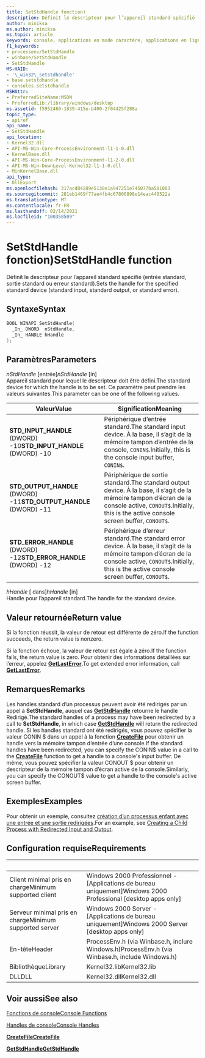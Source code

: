 ```yaml
---
title: SetStdHandle fonction)
description: Définit le descripteur pour l’appareil standard spécifié (entrée standard, sortie standard ou erreur standard).
author: miniksa
ms.author: miniksa
ms.topic: article
keywords: console, applications en mode caractère, applications en ligne de commande, applications de terminal, API console
f1_keywords:
- processenv/SetStdHandle
- winbase/SetStdHandle
- SetStdHandle
MS-HAID:
- '\_win32\_setstdhandle'
- base.setstdhandle
- consoles.setstdhandle
MSHAttr:
- PreferredSiteName:MSDN
- PreferredLib:/library/windows/desktop
ms.assetid: f5952460-1839-415e-b400-2f04425f288a
topic_type:
- apiref
api_name:
- SetStdHandle
api_location:
- Kernel32.dll
- API-MS-Win-Core-ProcessEnvironment-l1-1-0.dll
- KernelBase.dll
- API-MS-Win-Core-ProcessEnvironment-l1-2-0.dll
- API-MS-Win-DownLevel-Kernel32-l1-1-0.dll
- MinKernelBase.dll
api_type:
- DllExport
ms.openlocfilehash: 317acd84289e5138e1a947251e745077ba581083
ms.sourcegitcommit: 281eb1469f77ae4fb4c67806898e14eac440522a
ms.translationtype: MT
ms.contentlocale: fr-FR
ms.lasthandoff: 02/14/2021
ms.locfileid: "100358509"
---
```

# <a name="setstdhandle-function"></a><span data-ttu-id="0708a-104">SetStdHandle fonction)</span><span class="sxs-lookup"><span data-stu-id="0708a-104">SetStdHandle function</span></span>

<span data-ttu-id="0708a-105">Définit le descripteur pour l’appareil standard spécifié (entrée standard, sortie standard ou erreur standard).</span><span class="sxs-lookup"><span data-stu-id="0708a-105">Sets the handle for the specified standard device (standard input, standard output, or standard error).</span></span>

## <a name="syntax"></a><span data-ttu-id="0708a-106">Syntaxe</span><span class="sxs-lookup"><span data-stu-id="0708a-106">Syntax</span></span>

```cpp
BOOL WINAPI SetStdHandle(
  _In_ DWORD  nStdHandle,
  _In_ HANDLE hHandle
);
```

## <a name="parameters"></a><span data-ttu-id="0708a-107">Paramètres</span><span class="sxs-lookup"><span data-stu-id="0708a-107">Parameters</span></span>

<span data-ttu-id="0708a-108">*nStdHandle* \[entrée\]</span><span class="sxs-lookup"><span data-stu-id="0708a-108">*nStdHandle* \[in\]</span></span>  
<span data-ttu-id="0708a-109">Appareil standard pour lequel le descripteur doit être défini.</span><span class="sxs-lookup"><span data-stu-id="0708a-109">The standard device for which the handle is to be set.</span></span> <span data-ttu-id="0708a-110">Ce paramètre peut prendre les valeurs suivantes.</span><span class="sxs-lookup"><span data-stu-id="0708a-110">This parameter can be one of the following values.</span></span>

| <span data-ttu-id="0708a-111">Valeur</span><span class="sxs-lookup"><span data-stu-id="0708a-111">Value</span></span> | <span data-ttu-id="0708a-112">Signification</span><span class="sxs-lookup"><span data-stu-id="0708a-112">Meaning</span></span> |
|-|-|
| <span data-ttu-id="0708a-113">**STD_INPUT_HANDLE** (DWORD) -10</span><span class="sxs-lookup"><span data-stu-id="0708a-113">**STD_INPUT_HANDLE** (DWORD) -10</span></span> | <span data-ttu-id="0708a-114">Périphérique d’entrée standard.</span><span class="sxs-lookup"><span data-stu-id="0708a-114">The standard input device.</span></span> <span data-ttu-id="0708a-115">À la base, il s’agit de la mémoire tampon d’entrée de la console, `CONIN$`.</span><span class="sxs-lookup"><span data-stu-id="0708a-115">Initially, this is the console input buffer, `CONIN$`.</span></span> |
| <span data-ttu-id="0708a-116">**STD_OUTPUT_HANDLE** (DWORD) -11</span><span class="sxs-lookup"><span data-stu-id="0708a-116">**STD_OUTPUT_HANDLE** (DWORD) -11</span></span> | <span data-ttu-id="0708a-117">Périphérique de sortie standard.</span><span class="sxs-lookup"><span data-stu-id="0708a-117">The standard output device.</span></span> <span data-ttu-id="0708a-118">À la base, il s’agit de la mémoire tampon d’écran de la console active, `CONOUT$`.</span><span class="sxs-lookup"><span data-stu-id="0708a-118">Initially, this is the active console screen buffer, `CONOUT$`.</span></span> |
| <span data-ttu-id="0708a-119">**STD_ERROR_HANDLE** (DWORD) -12</span><span class="sxs-lookup"><span data-stu-id="0708a-119">**STD_ERROR_HANDLE** (DWORD) -12</span></span> | <span data-ttu-id="0708a-120">Périphérique d’erreur standard.</span><span class="sxs-lookup"><span data-stu-id="0708a-120">The standard error device.</span></span> <span data-ttu-id="0708a-121">À la base, il s’agit de la mémoire tampon d’écran de la console active, `CONOUT$`.</span><span class="sxs-lookup"><span data-stu-id="0708a-121">Initially, this is the active console screen buffer, `CONOUT$`.</span></span> |

<span data-ttu-id="0708a-122">*hHandle* \[ dans\]</span><span class="sxs-lookup"><span data-stu-id="0708a-122">*hHandle* \[in\]</span></span>  
<span data-ttu-id="0708a-123">Handle pour l’appareil standard.</span><span class="sxs-lookup"><span data-stu-id="0708a-123">The handle for the standard device.</span></span>

## <a name="return-value"></a><span data-ttu-id="0708a-124">Valeur retournée</span><span class="sxs-lookup"><span data-stu-id="0708a-124">Return value</span></span>

<span data-ttu-id="0708a-125">Si la fonction réussit, la valeur de retour est différente de zéro.</span><span class="sxs-lookup"><span data-stu-id="0708a-125">If the function succeeds, the return value is nonzero.</span></span>

<span data-ttu-id="0708a-126">Si la fonction échoue, la valeur de retour est égale à zéro.</span><span class="sxs-lookup"><span data-stu-id="0708a-126">If the function fails, the return value is zero.</span></span> <span data-ttu-id="0708a-127">Pour obtenir des informations détaillées sur l’erreur, appelez [**GetLastError**](/windows/win32/api/errhandlingapi/nf-errhandlingapi-getlasterror).</span><span class="sxs-lookup"><span data-stu-id="0708a-127">To get extended error information, call [**GetLastError**](/windows/win32/api/errhandlingapi/nf-errhandlingapi-getlasterror).</span></span>

## <a name="remarks"></a><span data-ttu-id="0708a-128">Remarques</span><span class="sxs-lookup"><span data-stu-id="0708a-128">Remarks</span></span>

<span data-ttu-id="0708a-129">Les handles standard d’un processus peuvent avoir été redirigés par un appel à **SetStdHandle**, auquel cas [**GetStdHandle**](getstdhandle.md) retourne le handle Redirigé.</span><span class="sxs-lookup"><span data-stu-id="0708a-129">The standard handles of a process may have been redirected by a call to **SetStdHandle**, in which case [**GetStdHandle**](getstdhandle.md) will return the redirected handle.</span></span> <span data-ttu-id="0708a-130">Si les handles standard ont été redirigés, vous pouvez spécifier la valeur CONIN $ dans un appel à la fonction [**CreateFile**](/windows/win32/api/fileapi/nf-fileapi-createfilea) pour obtenir un handle vers la mémoire tampon d’entrée d’une console.</span><span class="sxs-lookup"><span data-stu-id="0708a-130">If the standard handles have been redirected, you can specify the CONIN$ value in a call to the [**CreateFile**](/windows/win32/api/fileapi/nf-fileapi-createfilea) function to get a handle to a console's input buffer.</span></span> <span data-ttu-id="0708a-131">De même, vous pouvez spécifier la valeur CONOUT $ pour obtenir un descripteur de la mémoire tampon d’écran active de la console.</span><span class="sxs-lookup"><span data-stu-id="0708a-131">Similarly, you can specify the CONOUT$ value to get a handle to the console's active screen buffer.</span></span>

## <a name="examples"></a><span data-ttu-id="0708a-132">Exemples</span><span class="sxs-lookup"><span data-stu-id="0708a-132">Examples</span></span>

<span data-ttu-id="0708a-133">Pour obtenir un exemple, consultez [création d’un processus enfant avec une entrée et une sortie redirigées](/windows/win32/procthread/creating-a-child-process-with-redirected-input-and-output).</span><span class="sxs-lookup"><span data-stu-id="0708a-133">For an example, see [Creating a Child Process with Redirected Input and Output](/windows/win32/procthread/creating-a-child-process-with-redirected-input-and-output).</span></span>

## <a name="requirements"></a><span data-ttu-id="0708a-134">Configuration requise</span><span class="sxs-lookup"><span data-stu-id="0708a-134">Requirements</span></span>

| &nbsp; | &nbsp; |
|-|-|
| <span data-ttu-id="0708a-135">Client minimal pris en charge</span><span class="sxs-lookup"><span data-stu-id="0708a-135">Minimum supported client</span></span> | <span data-ttu-id="0708a-136">Windows 2000 Professionnel - \[Applications de bureau uniquement\]</span><span class="sxs-lookup"><span data-stu-id="0708a-136">Windows 2000 Professional \[desktop apps only\]</span></span> |
| <span data-ttu-id="0708a-137">Serveur minimal pris en charge</span><span class="sxs-lookup"><span data-stu-id="0708a-137">Minimum supported server</span></span> | <span data-ttu-id="0708a-138">Windows 2000 Server - \[Applications de bureau uniquement\]</span><span class="sxs-lookup"><span data-stu-id="0708a-138">Windows 2000 Server \[desktop apps only\]</span></span> |
| <span data-ttu-id="0708a-139">En-tête</span><span class="sxs-lookup"><span data-stu-id="0708a-139">Header</span></span> | <span data-ttu-id="0708a-140">ProcessEnv.h (via Winbase.h, inclure Windows.h)</span><span class="sxs-lookup"><span data-stu-id="0708a-140">ProcessEnv.h (via Winbase.h, include Windows.h)</span></span> |
| <span data-ttu-id="0708a-141">Bibliothèque</span><span class="sxs-lookup"><span data-stu-id="0708a-141">Library</span></span> | <span data-ttu-id="0708a-142">Kernel32.lib</span><span class="sxs-lookup"><span data-stu-id="0708a-142">Kernel32.lib</span></span> |
| <span data-ttu-id="0708a-143">DLL</span><span class="sxs-lookup"><span data-stu-id="0708a-143">DLL</span></span> | <span data-ttu-id="0708a-144">Kernel32.dll</span><span class="sxs-lookup"><span data-stu-id="0708a-144">Kernel32.dll</span></span> |

## <a name="see-also"></a><span data-ttu-id="0708a-145">Voir aussi</span><span class="sxs-lookup"><span data-stu-id="0708a-145">See also</span></span>

[<span data-ttu-id="0708a-146">Fonctions de console</span><span class="sxs-lookup"><span data-stu-id="0708a-146">Console Functions</span></span>](console-functions.md)

[<span data-ttu-id="0708a-147">Handles de console</span><span class="sxs-lookup"><span data-stu-id="0708a-147">Console Handles</span></span>](console-handles.md)

[<span data-ttu-id="0708a-148">**CreateFile**</span><span class="sxs-lookup"><span data-stu-id="0708a-148">**CreateFile**</span></span>](/windows/win32/api/fileapi/nf-fileapi-createfilea)

[<span data-ttu-id="0708a-149">**GetStdHandle**</span><span class="sxs-lookup"><span data-stu-id="0708a-149">**GetStdHandle**</span></span>](getstdhandle.md)